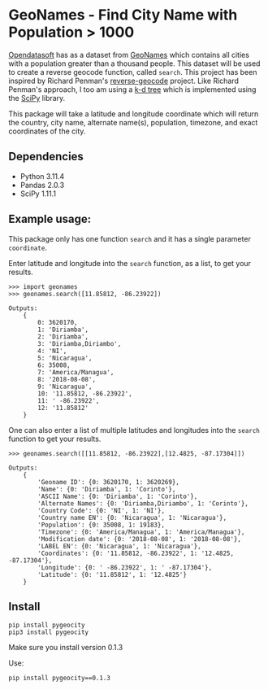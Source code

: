 # GeoNames - Find City Name with Population > 1000

[Opendatasoft](https://public.opendatasoft.com/explore/dataset/geonames-all-cities-with-a-population-1000/table/?disjunctive.cou_name_en&sort=name) has as a dataset from [GeoNames](https://www.geonames.org/about.html) which contains all cities with a population greater than a thousand people. This dataset will be used to create a reverse geocode function, called `search`. This project has been inspired by Richard Penman's [reverse-geocode](https://pypi.org/project/reverse-geocode/) project. Like Richard Penman's approach, I too am using a [k-d tree](https://en.wikipedia.org/wiki/K-d_tree) which is implemented using the [SciPy](https://docs.scipy.org/doc/scipy/reference/generated/scipy.spatial.KDTree.html) library.

This package will take a latitude and longitude coordinate which will return the country, city name, alternate name(s), population, timezone, and exact coordinates of the city. 

## Dependencies
  * Python 3.11.4
  * Pandas 2.0.3
  * SciPy 1.11.1

## Example usage:

This package only has one function `search` and it has a single parameter `coordinate`.

Enter latitude and longitude into the `search` function, as a list, to get your results.

    >>> import geonames
    >>> geonames.search([11.85812, -86.23922])

    Outputs:
        {
            0: 3620170,
            1: 'Diriamba',
            2: 'Diriamba',
            3: 'Diriamba,Diriambo',
            4: 'NI',
            5: 'Nicaragua',
            6: 35008,
            7: 'America/Managua',
            8: '2018-08-08',
            9: 'Nicaragua',
            10: '11.85812, -86.23922',
            11: ' -86.23922',
            12: '11.85812'
        }

One can also enter a list of multiple latitudes and longitudes into the `search` function to get your results.

    >>> geonames.search([[11.85812, -86.23922],[12.4825, -87.17304]])

    Outputs:
        {
            'Geoname ID': {0: 3620170, 1: 3620269},
            'Name': {0: 'Diriamba', 1: 'Corinto'},
            'ASCII Name': {0: 'Diriamba', 1: 'Corinto'},
            'Alternate Names': {0: 'Diriamba,Diriambo', 1: 'Corinto'},
            'Country Code': {0: 'NI', 1: 'NI'},
            'Country name EN': {0: 'Nicaragua', 1: 'Nicaragua'},
            'Population': {0: 35008, 1: 19183},
            'Timezone': {0: 'America/Managua', 1: 'America/Managua'},
            'Modification date': {0: '2018-08-08', 1: '2018-08-08'},
            'LABEL EN': {0: 'Nicaragua', 1: 'Nicaragua'},
            'Coordinates': {0: '11.85812, -86.23922', 1: '12.4825, -87.17304'},
            'Longitude': {0: ' -86.23922', 1: ' -87.17304'},
            'Latitude': {0: '11.85812', 1: '12.4825'}
        }

## Install

    pip install pygeocity
    pip3 install pygeocity

Make sure you install version 0.1.3

Use:

    pip install pygeocity==0.1.3